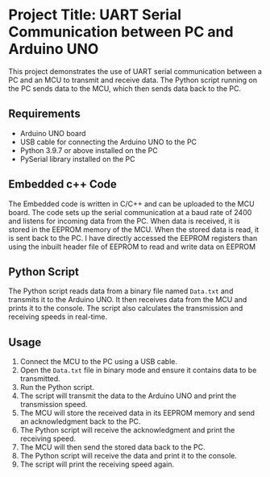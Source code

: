 # Project Title: UART Serial Communication between PC and Arduino UNO

This project demonstrates the use of UART serial communication between a PC and an MCU to transmit and receive data. The Python script running on the PC sends data to the MCU, which then sends data back to the PC.

## Requirements

- Arduino UNO board
- USB cable for connecting the Arduino UNO to the PC
- Python 3.9.7 or above installed on the PC
- PySerial library installed on the PC

## Embedded c++ Code

The Embedded code is written in C/C++ and can be uploaded to the MCU board. The code sets up the serial communication at a baud rate of 2400 and listens for incoming data from the PC. When data is received, it is stored in the EEPROM memory of the MCU. When the stored data is read, it is sent back to the PC. I have directly accessed the EEPROM registers than using the inbuilt header file of EEPROM to read and write data on EEPROM

## Python Script

The Python script reads data from a binary file named `Data.txt` and transmits it to the Arduino UNO. It then receives data from the MCU and prints it to the console. The script also calculates the transmission and receiving speeds in real-time.

## Usage

1. Connect the MCU to the PC using a USB cable.
2. Open the `Data.txt` file in binary mode and ensure it contains data to be transmitted.
3. Run the Python script.
4. The script will transmit the data to the Arduino UNO and print the transmission speed.
5. The MCU will store the received data in its EEPROM memory and send an acknowledgment back to the PC.
6. The Python script will receive the acknowledgment and print the receiving speed.
7. The MCU will then send the stored data back to the PC.
8. The Python script will receive the data and print it to the console.
9. The script will print the receiving speed again.





